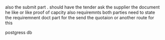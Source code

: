 
<!-- add my docment route //documents
also add crud features

when you go to list it show the tenders you have applied.  -->
also the submit part . should have the tender  ask the supplier the document he like or like proof of capcity
also requiremnts  both parties need to state the requiremnent
doct part for the send the quotaion or another route for this
<!-- on exceptions and  EMAIL DOMAINS TO BE PREFERED // VERIFICATION AND VALIDITY CHCKING VALIDATIONS -->
postgress db


